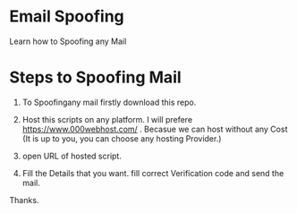 # Email Spoofing
Learn how to Spoofing any Mail

# Steps to Spoofing Mail
1. To Spoofingany mail firstly download this repo.

2.  Host this scripts on any platform. I will prefere https://www.000webhost.com/ . Becasue we can host without any Cost (It is up to you, you can choose any hosting Provider.)

3. open URL of hosted script.

4. Fill the Details that you want. fill correct Verification code and send the mail.


Thanks.
